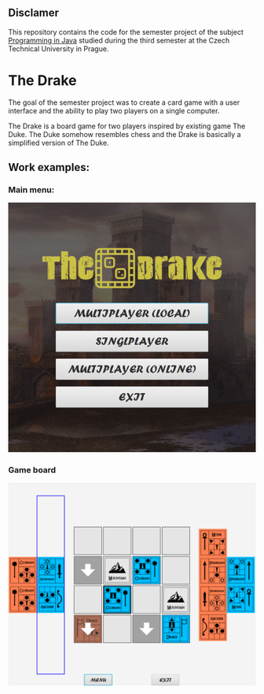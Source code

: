 ## Disclamer
This repository contains the code for the semester project of the subject [Programming in Java](https://courses.fit.cvut.cz/BI-PA2/) studied during the third semester at the Czech Technical University in Prague.

# The Drake
The goal of the semester project was to create a card game with a user interface and the ability to play two players on a single computer.

The Drake is a board game for two players inspired by existing game The Duke. The Duke somehow resembles chess and the Drake is basically a simplified version of The Duke.

## Work examples:
### Main menu:
![](./images/main-menu.png)

### Game board
![](./images/game-board.png)